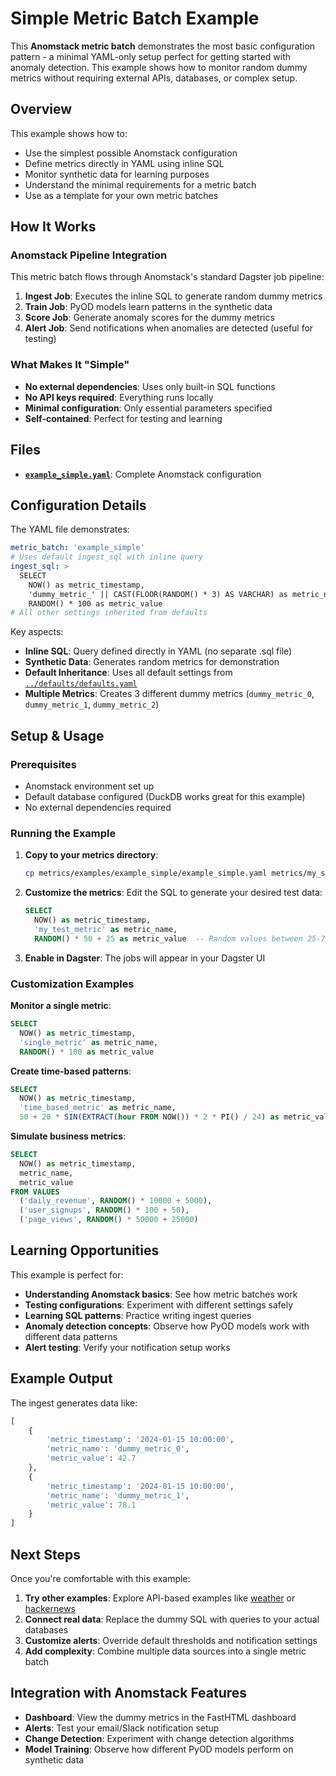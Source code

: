 # Simple Metric Batch Example

This **Anomstack metric batch** demonstrates the most basic configuration pattern - a minimal YAML-only setup perfect for getting started with anomaly detection. This example shows how to monitor random dummy metrics without requiring external APIs, databases, or complex setup.

## Overview

This example shows how to:
- Use the simplest possible Anomstack configuration
- Define metrics directly in YAML using inline SQL
- Monitor synthetic data for learning purposes
- Understand the minimal requirements for a metric batch
- Use as a template for your own metric batches

## How It Works

### Anomstack Pipeline Integration
This metric batch flows through Anomstack's standard Dagster job pipeline:

1. **Ingest Job**: Executes the inline SQL to generate random dummy metrics
2. **Train Job**: PyOD models learn patterns in the synthetic data
3. **Score Job**: Generate anomaly scores for the dummy metrics
4. **Alert Job**: Send notifications when anomalies are detected (useful for testing)

### What Makes It "Simple"
- **No external dependencies**: Uses only built-in SQL functions
- **No API keys required**: Everything runs locally
- **Minimal configuration**: Only essential parameters specified
- **Self-contained**: Perfect for testing and learning

## Files

- **[`example_simple.yaml`](example_simple.yaml)**: Complete Anomstack configuration

## Configuration Details

The YAML file demonstrates:
```yaml
metric_batch: 'example_simple'
# Uses default ingest_sql with inline query
ingest_sql: >
  SELECT 
    NOW() as metric_timestamp,
    'dummy_metric_' || CAST(FLOOR(RANDOM() * 3) AS VARCHAR) as metric_name,
    RANDOM() * 100 as metric_value
# All other settings inherited from defaults
```

Key aspects:
- **Inline SQL**: Query defined directly in YAML (no separate .sql file)
- **Synthetic Data**: Generates random metrics for demonstration
- **Default Inheritance**: Uses all default settings from [`../defaults/defaults.yaml`](../defaults/defaults.yaml)
- **Multiple Metrics**: Creates 3 different dummy metrics (`dummy_metric_0`, `dummy_metric_1`, `dummy_metric_2`)

## Setup & Usage

### Prerequisites
- Anomstack environment set up
- Default database configured (DuckDB works great for this example)
- No external dependencies required

### Running the Example
1. **Copy to your metrics directory**:
   ```bash
   cp metrics/examples/example_simple/example_simple.yaml metrics/my_simple_batch.yaml
   ```

2. **Customize the metrics**: Edit the SQL to generate your desired test data:
   ```sql
   SELECT 
     NOW() as metric_timestamp,
     'my_test_metric' as metric_name,
     RANDOM() * 50 + 25 as metric_value  -- Random values between 25-75
   ```

3. **Enable in Dagster**: The jobs will appear in your Dagster UI

### Customization Examples

**Monitor a single metric**:
```sql
SELECT 
  NOW() as metric_timestamp,
  'single_metric' as metric_name,
  RANDOM() * 100 as metric_value
```

**Create time-based patterns**:
```sql
SELECT 
  NOW() as metric_timestamp,
  'time_based_metric' as metric_name,
  50 + 20 * SIN(EXTRACT(hour FROM NOW()) * 2 * PI() / 24) as metric_value
```

**Simulate business metrics**:
```sql
SELECT 
  NOW() as metric_timestamp,
  metric_name,
  metric_value
FROM VALUES 
  ('daily_revenue', RANDOM() * 10000 + 5000),
  ('user_signups', RANDOM() * 100 + 50),
  ('page_views', RANDOM() * 50000 + 25000)
```

## Learning Opportunities

This example is perfect for:
- **Understanding Anomstack basics**: See how metric batches work
- **Testing configurations**: Experiment with different settings safely
- **Learning SQL patterns**: Practice writing ingest queries
- **Anomaly detection concepts**: Observe how PyOD models work with different data patterns
- **Alert testing**: Verify your notification setup works

## Example Output

The ingest generates data like:
```python
[
    {
        'metric_timestamp': '2024-01-15 10:00:00',
        'metric_name': 'dummy_metric_0',
        'metric_value': 42.7
    },
    {
        'metric_timestamp': '2024-01-15 10:00:00',
        'metric_name': 'dummy_metric_1', 
        'metric_value': 78.1
    }
]
```

## Next Steps

Once you're comfortable with this example:
1. **Try other examples**: Explore API-based examples like [weather](../weather/) or [hackernews](../hackernews/)
2. **Connect real data**: Replace the dummy SQL with queries to your actual databases
3. **Customize alerts**: Override default thresholds and notification settings
4. **Add complexity**: Combine multiple data sources into a single metric batch

## Integration with Anomstack Features

- **Dashboard**: View the dummy metrics in the FastHTML dashboard
- **Alerts**: Test your email/Slack notification setup
- **Change Detection**: Experiment with change detection algorithms
- **Model Training**: Observe how different PyOD models perform on synthetic data
